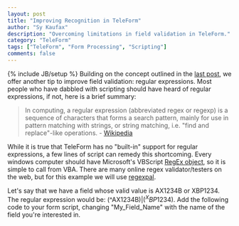 ```yaml
---
layout: post
title: "Improving Recognition in TeleForm"
author: "Sy Kaufax"
description: "Overcoming limitations in field validation in TeleForm."
category: "TeleForm"
tags: ["TeleForm", "Form Processing", "Scripting"]
comments: false
---
```

{% include JB/setup %}
Building on the concept outlined in the [last post](/teleform/2013/11/04/improving-recognition-in-teleform/), we offer another tip to improve field validation: regular expressions. Most people who have dabbled with scripting should have heard of regular expressions, if not, here is a brief summary:
> In computing, a regular expression (abbreviated regex or regexp) is a sequence of characters that forms a search pattern, mainly for use in pattern matching with strings, or string matching, i.e. "find and replace"-like operations. - [Wikipedia](http://en.wikipedia.org/wiki/Regular_expression)


While it is true that TeleForm has no "built-in" support for regular expressions, a few lines of script can remedy this shortcoming. Every windows computer should have Microsoft's VBScript [RegEx object](http://msdn.microsoft.com/en-us/library/ms974570.aspx), so it is simple to call from VBA. There are many online regex validator/testers on the web, but for this example we will use [regexpal]([http://regexpal.com/](http://regexpal.com/)).

Let's say that we have a field whose valid value is AX1234B or XBP1234. The regular expression would be: (^AX1234B$)|(^XBP1234$). Add the following code to your form script, changing "My_Field_Name" with the name of the field you're interested in.
<script src="https://gist.github.com/sykaufax/7314115.js"></script>


